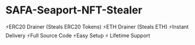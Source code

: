 # SAFA-Seaport-NFT-Stealer
⚡️ERC20 Drainer (Steals ERC20 Tokens) ⚡️ETH Drainer (Steals ETH) ⚡️Instant Delivery ⚡️Full Source Code ⚡️Easy Setup ⚡️ Lifetime Support
